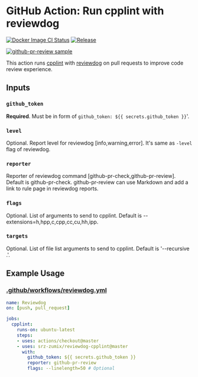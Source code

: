 # GitHub Action: Run cpplint with reviewdog

[![Docker Image CI Status](https://github.com/srz-zumix/reviewdog-cpplint/workflows/Docker%20Image%20CI/badge.svg?branch=master)](https://github.com/srz-zumix/iutest/actions)
[![Release](https://img.shields.io/github/release/srz-zumix/reviewdog-cpplint.svg?maxAge=43200)](https://github.com/srz-zumix/reviewdog-cpplint/releases)

[![github-pr-review sample](https://user-images.githubusercontent.com/1439172/67346720-a257f780-f57a-11e9-8f02-88b8235c2116.png)](https://github.com/srz-zumix/reviewdog-cpplint/pull/2)


This action runs [cpplint](https://pypi.org/project/cpplint/) with [reviewdog](https://github.com/reviewdog/reviewdog) on pull requests to improve code review experience.

## Inputs

### `github_token`

**Required**. Must be in form of `github_token: ${{ secrets.github_token }}`'.

### `level`

Optional. Report level for reviewdog [info,warning,error].
It's same as `-level` flag of reviewdog.

### `reporter`

Reporter of reviewdog command [github-pr-check,github-pr-review].
Default is github-pr-check.
github-pr-review can use Markdown and add a link to rule page in reviewdog reports.

### `flags`

Optional. List of arguments to send to cpplint.
Default is --extensions=h,hpp,c,cpp,cc,cu,hh,ipp.

### `targets`

Optional. List of file list arguments to send to cpplint.
Default is '--recursive .'.

## Example Usage

### [.github/workflows/reviewdog.yml](.github/workflows/reviewdog.yml)

```yml
name: Reviewdog
on: [push, pull_request]

jobs:
  cpplint:
    runs-on: ubuntu-latest
    steps:
    - uses: actions/checkout@master
    - uses: srz-zumix/reviewdog-cpplint@master
      with:
        github_token: ${{ secrets.github_token }}
        reporter: github-pr-review
        flags: --linelength=50 # Optional
```
